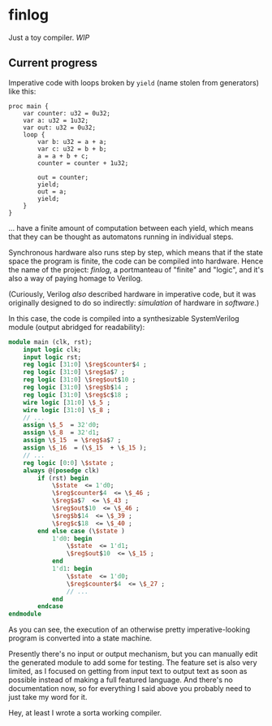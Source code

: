 # finlog

Just a toy compiler. *WIP*

## Current progress

Imperative code with loops broken by `yield` (name stolen from generators) like this:

```plain
proc main {
    var counter: u32 = 0u32;
    var a: u32 = 1u32;
    var out: u32 = 0u32;
    loop {
        var b: u32 = a + a;
        var c: u32 = b + b;
        a = a + b + c;
        counter = counter + 1u32;

        out = counter;
        yield;
        out = a;
        yield;
    }
}
```

&hellip;  have a finite amount of computation between each yield, which means that they can be thought as automatons running in individual steps.

Synchronous hardware also runs step by step, which means that if the state space the program is finite, the code can be compiled into hardware. Hence the name of the project: *finlog*, a portmanteau of "finite" and "logic", and it's also a way of paying homage to Verilog.

(Curiously, Verilog *also* described hardware in imperative code, but it was originally designed to do so indirectly: *simulation* of hardware  in *software*.)

In this case, the code is compiled into a synthesizable SystemVerilog module (output abridged for readability):

```systemverilog
module main (clk, rst);
    input logic clk;
    input logic rst;
    reg logic [31:0] \$reg$counter$4 ;
    reg logic [31:0] \$reg$a$7 ;
    reg logic [31:0] \$reg$out$10 ;
    reg logic [31:0] \$reg$b$14 ;
    reg logic [31:0] \$reg$c$18 ;
    wire logic [31:0] \$_5 ;
    wire logic [31:0] \$_8 ;
    // ...
    assign \$_5  = 32'd0;
    assign \$_8  = 32'd1;
    assign \$_15  = \$reg$a$7 ;
    assign \$_16  = (\$_15  + \$_15 );
    // ...
    reg logic [0:0] \$state ;
    always @(posedge clk)
        if (rst) begin
            \$state  <= 1'd0;
            \$reg$counter$4  <= \$_46 ;
            \$reg$a$7  <= \$_43 ;
            \$reg$out$10  <= \$_46 ;
            \$reg$b$14  <= \$_39 ;
            \$reg$c$18  <= \$_40 ;
        end else case (\$state )
            1'd0: begin
                \$state  <= 1'd1;
                \$reg$out$10  <= \$_15 ;
            end
            1'd1: begin
                \$state  <= 1'd0;
                \$reg$counter$4  <= \$_27 ;
                // ...
            end
        endcase
endmodule
```

As you can see, the execution of an otherwise pretty imperative-looking program is converted into a state machine.

Presently there's no input or output mechanism, but you can manually edit the generated module to add some for testing. The feature set is also very limited, as I focused on getting from input text to output text as soon as possible instead of making a full featured language. And there's no documentation now, so for everything I said above you probably need to just take my word for it.

Hey, at least I wrote a sorta working compiler.

